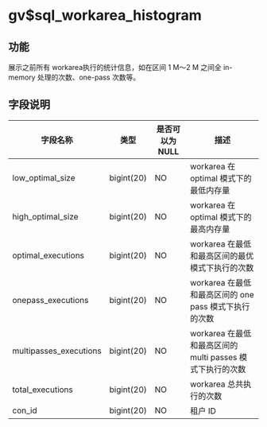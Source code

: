 gv$sql_workarea_histogram 
==============================================



功能 
-----------

展示之前所有 workarea执行的统计信息，如在区间 1 M～2 M 之间全 in-memory 处理的次数、one-pass 次数等。

字段说明 
-------------



|        **字段名称**        |   **类型**   | **是否可以为 NULL** |                  **描述**                  |
|------------------------|------------|----------------|------------------------------------------|
| low_optimal_size       | bigint(20) | NO             | workarea 在 optimal 模式下的最低内存量             |
| high_optimal_size      | bigint(20) | NO             | workarea 在 optimal 模式下的最高内存量             |
| optimal_executions     | bigint(20) | NO             | workarea 在最低和最高区间的最优模式下执行的次数             |
| onepass_executions     | bigint(20) | NO             | workarea 在最低和最高区间的 one pass 模式下执行的次数     |
| multipasses_executions | bigint(20) | NO             | workarea 在最低和最高区间的 multi passes 模式下执行的次数 |
| total_executions       | bigint(20) | NO             | workarea 总共执行的次数                         |
| con_id                 | bigint(20) | NO             | 租户 ID                                    |



